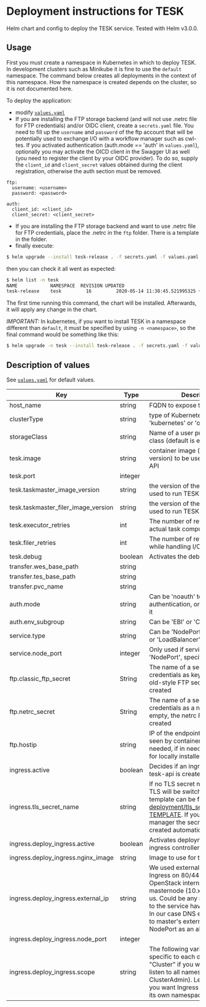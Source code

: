 # Deployment instructions for TESK

Helm chart and config to deploy the TESK service. Tested with Helm v3.0.0.

## Usage

First you must create a namespace in Kubernetes in which to deploy TESK. In development clusters such as Minikube it is fine to use the `default` namespace. The
command below creates all deployments in the context of this namespace. How
the namespace is created depends on the cluster, so it is not documented here.

To deploy the application:
 * modify [`values.yaml`](values.yaml)
 * If you are installing the FTP storage backend (and will not use .netrc file for FTP credentials) and/or OIDC client, create a `secrets.yaml` file. You need to fill up the `username` and `password` of the ftp account that will be potentially used to exchange I/O with a workflow manager such as cwl-tes. If you activated authentication (auth.mode == 'auth' in `values.yaml`), optionally you may activate the OICD client in the Swagger UI as well (you need to register the client by your OIDC provider). To do so, supply the `client_id` and `client_secret` values obtained during the client registration, otherwise the auth section must be removed.

 ```
 ftp:
   username: <username>
   password: <password>

 auth:
   client_id: <client_id>
   client_secret: <client_secret>
 ```
 * If you are installing the FTP storage backend and want to use .netrc file for FTP credentials, place the .netrc in the `ftp` folder. There is a template in the folder.
 * finally execute:

```bash
$ helm upgrade --install tesk-release . -f secrets.yaml -f values.yaml
```

then you can check it all went as expected:

```bash
$ helm list -n tesk
NAME	        NAMESPACE  REVISION	UPDATED                                 	STATUS  	CHART     	APP VERSION
tesk-release	tesk	     16      	2020-05-14 11:38:45.521995325 +0300 EEST	deployed	tesk-0.1.0	dev
```

The first time running this command, the chart will be installed. Afterwards, it will apply any change in the chart.

*IMPORTANT:* In kubernetes, if you want to install TESK in a namespace different than `default`, it must be specified by using `-n <namespace>`, so the final command would be something like this:

```bash
$ helm upgrade -n tesk --install tesk-release . -f secrets.yaml -f values.yaml
```

##  Description of values

See [`values.yaml`](values.yaml) for default values.

| Key | Type | Description |
| --- | --- | --- |
| host_name | string | FQDN to expose the application |
| clusterType | string |type of Kubernetes cluster; either 'kubernetes' or 'openshift'|
| storageClass | string | Name of a user preferred storage class (default is empty) |
| tesk.image | string | container image (including the version) to be used to run TESK API |
| tesk.port | integer | |
| tesk.taskmaster_image_version | string | the version of the image to be used to run TESK Taskmaster Job |
| tesk.taskmaster_filer_image_version | string | the version of the image to be used to run TESK Filer Job |
| tesk.executor_retries| int | The number of retries on error - actual task compute (executor)|
| tesk.filer_retries| int | The number of retries on error while handling I/O (filer)|
| tesk.debug | boolean | Activates the debugging mode |
| transfer.wes_base_path | string | |
| transfer.tes_base_path | string | |
| transfer.pvc_name | string | |
| auth.mode | string | Can be 'noauth' to disable authentication, or 'auth' to enable it |
| auth.env_subgroup | string | Can be 'EBI' or 'CSC' |
| service.type | string | Can be 'NodePort' or 'ClusterIp' or 'LoadBalancer' |
| service.node_port | integer | Only used if service.type is 'NodePort', specifies the port |
| ftp.classic_ftp_secret | String | The name of a secret to store FTP credentials as keys. If empty, the old-style FTP secret is not created |
| ftp.netrc_secret | String | The name of a secret to store FTP credentials as a netrc file. If empty, the netrc FTP secret is not created |
| ftp.hostip | string | IP of the endpoint of the ftp as seen by containers in K8s (only needed, if in need of a DNS entry for locally installed FTP server) |
| ingress.active| boolean | Decides if an ingress resource for tesk-api is created
| ingress.tls_secret_name | string |  If no TLS secret name configured, TLS will be switched off. A template can be found at [deployment/tls_secret_name.yml-TEMPLATE](deployment/tls_secret_name.yml-TEMPLATE). If you are using cert-manager the secret will be created automatically.|
| ingress.deploy_ingress.active | boolean | Activates deployment of an ingress controller
| ingress.deploy_ingress.nginx_image | string | Image to use for the nginx ingress |
| ingress.deploy_ingress.external_ip | string | We used externalIP to expose Ingress on 80/443 port. On OpenStack internal IP of masternode (10.x.x.x) worked for us. Could be any node, but calls to the service have to be using it. In our case DNS entry is assigned to master's external IP. Use NodePort as an alternative.|
| ingress.deploy_ingress.node_port | integer | |
| ingress.deploy_ingress.scope | string | The following variables are specific to each deployment. Use "Cluster" if you want Ingress to listen to all namespaces (requires ClusterAdmin). Leave it blank if you want Ingress to listen only to its own namespace. |
